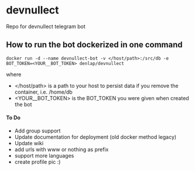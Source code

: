 # devnullect
Repo for devnullect telegram bot

## How to run the bot dockerized in one command

```shell
docker run -d --name devnullect-bot -v </host/path>:/src/db -e BOT_TOKEN=<YOUR__BOT_TOKEN> denlap/devnullect
```
where
* </host/path> is a path to your host to persist data if you remove the container, i.e. /home/db
* <YOUR__BOT_TOKEN> is the BOT_TOKEN you were given when created the bot


#### To Do
* Add group support
* Update documentation for deployment (old docker method legacy)
* Update wiki
* add urls with www or nothing as prefix
* support more languages
* create profile pic :)

